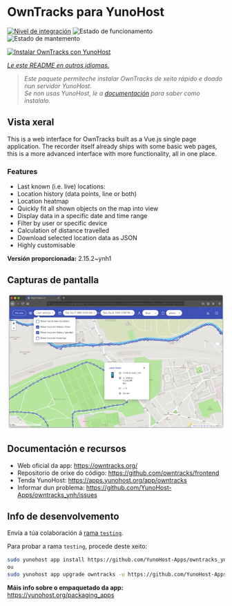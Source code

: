 <!--
NOTA: Este README foi creado automáticamente por <https://github.com/YunoHost/apps/tree/master/tools/readme_generator>
NON debe editarse manualmente.
-->

# OwnTracks para YunoHost

[![Nivel de integración](https://dash.yunohost.org/integration/owntracks.svg)](https://dash.yunohost.org/appci/app/owntracks) ![Estado de funcionamento](https://ci-apps.yunohost.org/ci/badges/owntracks.status.svg) ![Estado de mantemento](https://ci-apps.yunohost.org/ci/badges/owntracks.maintain.svg)

[![Instalar OwnTracks con YunoHost](https://install-app.yunohost.org/install-with-yunohost.svg)](https://install-app.yunohost.org/?app=owntracks)

*[Le este README en outros idiomas.](./ALL_README.md)*

> *Este paquete permíteche instalar OwnTracks de xeito rápido e doado nun servidor YunoHost.*  
> *Se non usas YunoHost, le a [documentación](https://yunohost.org/install) para saber como instalalo.*

## Vista xeral

This is a web interface for OwnTracks built as a Vue.js single page application. The recorder itself already ships with some basic web pages, this is a more advanced interface with more functionality, all in one place.

### Features

- Last known (i.e. live) locations:
- Location history (data points, line or both)
- Location heatmap
- Quickly fit all shown objects on the map into view
- Display data in a specific date and time range
- Filter by user or specific device
- Calculation of distance travelled
- Download selected location data as JSON
- Highly customisable


**Versión proporcionada:** 2.15.2~ynh1

## Capturas de pantalla

![Captura de pantalla de OwnTracks](./doc/screenshots/screenshot.png)

## Documentación e recursos

- Web oficial da app: <https://owntracks.org/>
- Repositorio de orixe do código: <https://github.com/owntracks/frontend>
- Tenda YunoHost: <https://apps.yunohost.org/app/owntracks>
- Informar dun problema: <https://github.com/YunoHost-Apps/owntracks_ynh/issues>

## Info de desenvolvemento

Envía a túa colaboración á [rama `testing`](https://github.com/YunoHost-Apps/owntracks_ynh/tree/testing).

Para probar a rama `testing`, procede deste xeito:

```bash
sudo yunohost app install https://github.com/YunoHost-Apps/owntracks_ynh/tree/testing --debug
ou
sudo yunohost app upgrade owntracks -u https://github.com/YunoHost-Apps/owntracks_ynh/tree/testing --debug
```

**Máis info sobre o empaquetado da app:** <https://yunohost.org/packaging_apps>
